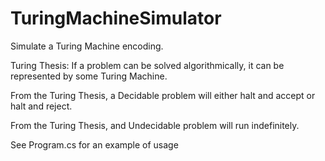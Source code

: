 # TuringMachineSimulator

Simulate a Turing Machine encoding.

Turing Thesis: If a problem can be solved algorithmically, it can be represented by some Turing Machine.

From the Turing Thesis, a Decidable problem will either halt and accept or halt and reject.

From the Turing Thesis, and Undecidable problem will run indefinitely.


See Program.cs for an example of usage

